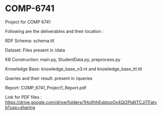 # COMP-6741
Project for COMP 6741



Following are the deliverables and their location :

RDF Schema: schema.ttl

Dataset: Files present in /data

KB Construction: main.py, StudentData.py, preprocess.py

Knowledge Base: knowledge_base_n3.nt	and 	knowledge_base_ttl.ttl

Queries and their result: present in /queries 

Report: COMP_6741_Project1_Report.pdf



Link for PDF files : https://drive.google.com/drive/folders/1HoXhhEsbtooOx4Ql2PldIITCJiTFatvb?usp=sharing